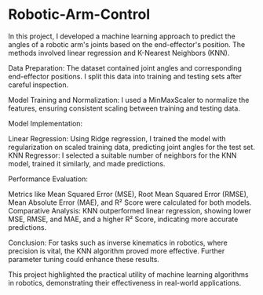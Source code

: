 # Robotic-Arm-Control
In this project, I developed a machine learning approach to predict the angles of a robotic arm's joints based on the end-effector's position. The methods involved linear regression and K-Nearest Neighbors (KNN).

Data Preparation:
The dataset contained joint angles and corresponding end-effector positions. I split this data into training and testing sets after careful inspection.

Model Training and Normalization: 
I used a MinMaxScaler to normalize the features, ensuring consistent scaling between training and testing data.

Model Implementation:

Linear Regression: Using Ridge regression, I trained the model with regularization on scaled training data, predicting joint angles for the test set.
KNN Regressor: I selected a suitable number of neighbors for the KNN model, trained it similarly, and made predictions.

Performance Evaluation:

Metrics like Mean Squared Error (MSE), Root Mean Squared Error (RMSE), Mean Absolute Error (MAE), and R² Score were calculated for both models.
Comparative Analysis: KNN outperformed linear regression, showing lower MSE, RMSE, and MAE, and a higher R² Score, indicating more accurate predictions.

Conclusion:
For tasks such as inverse kinematics in robotics, where precision is vital, the KNN algorithm proved more effective. Further parameter tuning could enhance these results.

This project highlighted the practical utility of machine learning algorithms in robotics, demonstrating their effectiveness in real-world applications.

